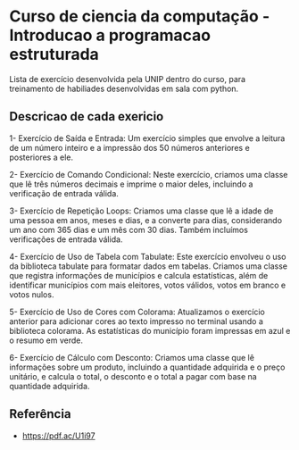 
# Curso de ciencia da computação - Introducao a programacao estruturada


Lista de exercício desenvolvida pela UNIP dentro do curso, para treinamento de habiliades desenvolvidas em sala com python.

## Descricao de cada exericio

1- Exercício de Saída e Entrada: Um exercício simples que envolve a leitura de um número inteiro e a impressão dos 50 números anteriores e posteriores a ele.

2- Exercício de Comando Condicional: Neste exercício, criamos uma classe que lê três números decimais e imprime o maior deles, incluindo a verificação de entrada válida.

3- Exercício de Repetição Loops: Criamos uma classe que lê a idade de uma pessoa em anos, meses e dias, e a converte para dias, considerando um ano com 365 dias e um mês com 30 dias. Também incluímos verificações de entrada válida.

4- Exercício de Uso de Tabela com Tabulate: Este exercício envolveu o uso da biblioteca tabulate para formatar dados em tabelas. Criamos uma classe que registra informações de municípios e calcula estatísticas, além de identificar municípios com mais eleitores, votos válidos, votos em branco e votos nulos.

5- Exercício de Uso de Cores com Colorama: Atualizamos o exercício anterior para adicionar cores ao texto impresso no terminal usando a biblioteca colorama. As estatísticas do município foram impressas em azul e o resumo em verde.

6- Exercício de Cálculo com Desconto: Criamos uma classe que lê informações sobre um produto, incluindo a quantidade adquirida e o preço unitário, e calcula o total, o desconto e o total a pagar com base na quantidade adquirida.


## Referência

 - https://pdf.ac/U1i97

